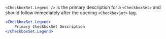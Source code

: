 
`<CheckboxSet.Legend />` is the primary description for a `<CheckboxSet>` and should follow immediately after the opening `<CheckboxSet>` tag.

```jsx static
<CheckboxSet.Legend>
    Primary CheckboxSet Description
</CheckboxSet.Legend>
```